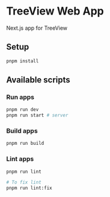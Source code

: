 # TreeView Web App

Next.js app for TreeView

## Setup

```bash
pnpm install
```

## Available scripts

### Run apps

```bash
pnpm run dev
pnpm run start # server
```

### Build apps

```bash
pnpm run build
```

### Lint apps

```bash
pnpm run lint

# To fix lint
pnpm run lint:fix
```

